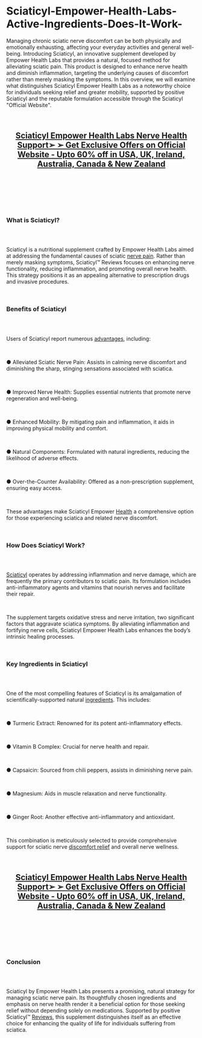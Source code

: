 # Sciaticyl-Empower-Health-Labs-Active-Ingredients-Does-It-Work-

<p>Managing chronic sciatic nerve discomfort can be both physically and emotionally exhausting, affecting your everyday activities and general well-being. Introducing Sciaticyl, an innovative supplement developed by Empower Health Labs that provides a natural, focused method for alleviating sciatic pain. This product is designed to enhance nerve health and diminish inflammation, targeting the underlying causes of discomfort rather than merely masking the symptoms. In this overview, we will examine what distinguishes Sciaticyl Empower Health Labs as a noteworthy choice for individuals seeking relief and greater mobility, supported by positive Sciaticyl and the reputable formulation accessible through the Sciaticyl "Official Website".</p>
<p>&nbsp;</p>
<h2 align="CENTER"><a href="https://academly.org/recommends/sciaticyl/"><strong>Sciaticyl Empower Health Labs Nerve Health Support➢ ➢ Get Exclusive Offers on Official Website - Upto 60% off in USA, UK, Ireland, Australia, Canada &amp; New Zealand</strong></a></h2>
<h2>&nbsp;</h2>
<p><a href="https://academly.org/recommends/sciaticyl/"><img src="https://storage.penzu.com/g/3jVSrugvDQCRwxNB" alt="" /></a></p>
<p>&nbsp;</p>
<h3><strong>What is Sciaticyl?</strong></h3>
<h3>&nbsp;</h3>
<p>Sciaticyl is a nutritional supplement crafted by Empower Health Labs aimed at addressing the fundamental causes of sciatic&nbsp;<a href="https://ntxneuroelite.net/">nerve pain</a>. Rather than merely masking symptoms, Sciaticyl&trade; Reviews focuses on enhancing nerve functionality, reducing inflammation, and promoting overall nerve health. This strategy positions it as an appealing alternative to prescription drugs and invasive procedures.</p>
<p>&nbsp;</p>
<h3><strong>Benefits of Sciaticyl</strong></h3>
<h3>&nbsp;</h3>
<p>Users of Sciaticyl report numerous&nbsp;<a href="https://glucaavit.de/">advantages</a>, including:</p>
<p>&nbsp;</p>
<p>● Alleviated Sciatic Nerve Pain: Assists in calming nerve discomfort and diminishing the sharp, stinging sensations associated with sciatica.</p>
<p>&nbsp;</p>
<p>● Improved Nerve Health: Supplies essential nutrients that promote nerve regeneration and well-being.</p>
<p>&nbsp;</p>
<p>● Enhanced Mobility: By mitigating pain and inflammation, it aids in improving physical mobility and comfort.</p>
<p>&nbsp;</p>
<p>● Natural Components: Formulated with natural ingredients, reducing the likelihood of adverse effects.</p>
<p>&nbsp;</p>
<p>● Over-the-Counter Availability: Offered as a non-prescription supplement, ensuring easy access.</p>
<p>&nbsp;</p>
<p>These advantages make Sciaticyl Empower&nbsp;<a href="https://pureleafcbd.org.uk/">Health</a>&nbsp;a comprehensive option for those experiencing sciatica and related nerve discomfort.</p>
<p>&nbsp;</p>
<h3><strong>How Does Sciaticyl Work?</strong></h3>
<h3>&nbsp;</h3>
<p><a href="https://thesciaticyl.com/">Sciaticyl</a>&nbsp;operates by addressing inflammation and nerve damage, which are frequently the primary contributors to sciatic pain. Its formulation includes anti-inflammatory agents and vitamins that nourish nerves and facilitate their repair.</p>
<p>&nbsp;</p>
<p>The supplement targets oxidative stress and nerve irritation, two significant factors that aggravate sciatica symptoms. By alleviating inflammation and fortifying nerve cells, Sciaticyl Empower Health Labs enhances the body&rsquo;s intrinsic healing processes.</p>
<p>&nbsp;</p>
<h3><strong>Key Ingredients in Sciaticyl</strong></h3>
<h3>&nbsp;</h3>
<p>One of the most compelling features of Sciaticyl is its amalgamation of scientifically-supported natural&nbsp;<a href="https://pureleaf-cbd.de/">ingredients</a>. This includes:</p>
<p>&nbsp;</p>
<p>● Turmeric Extract: Renowned for its potent anti-inflammatory effects.</p>
<p>&nbsp;</p>
<p>● Vitamin B Complex: Crucial for nerve health and repair.</p>
<p>&nbsp;</p>
<p>● Capsaicin: Sourced from chili peppers, assists in diminishing nerve pain.</p>
<p>&nbsp;</p>
<p>● Magnesium: Aids in muscle relaxation and nerve functionality.</p>
<p>&nbsp;</p>
<p>● Ginger Root: Another effective anti-inflammatory and antioxidant.</p>
<p>&nbsp;</p>
<p>This combination is meticulously selected to provide comprehensive support for sciatic nerve&nbsp;<a href="https://pureleafcbd.net/">discomfort relief</a>&nbsp;and overall nerve wellness.</p>
<p>&nbsp;</p>
<h2 align="CENTER"><a href="https://academly.org/recommends/sciaticyl/"><strong>Sciaticyl Empower Health Labs Nerve Health Support➢ ➢ Get Exclusive Offers on Official Website - Upto 60% off in USA, UK, Ireland, Australia, Canada &amp; New Zealand</strong></a></h2>
<h2>&nbsp;</h2>
<p><a href="https://academly.org/recommends/sciaticyl/"><img src="https://storage.penzu.com/g/kp9Wud1NjgT258kL" alt="" /></a></p>
<p>&nbsp;</p>
<h3><strong>Conclusion</strong></h3>
<h3>&nbsp;</h3>
<p>Sciaticyl by Empower Health Labs presents a promising, natural strategy for managing sciatic nerve pain. Its thoughtfully chosen ingredients and emphasis on nerve health render it a beneficial option for those seeking relief without depending solely on medications. Supported by positive Sciaticyl&trade;&nbsp;<a href="https://pureleafcbd.dk/">Reviews</a>, this supplement distinguishes itself as an effective choice for enhancing the quality of life for individuals suffering from sciatica.</p>
